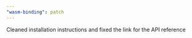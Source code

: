 ```yaml
---
"wasm-binding": patch
---
```


Cleaned installation instructions and fixed the link for the API reference